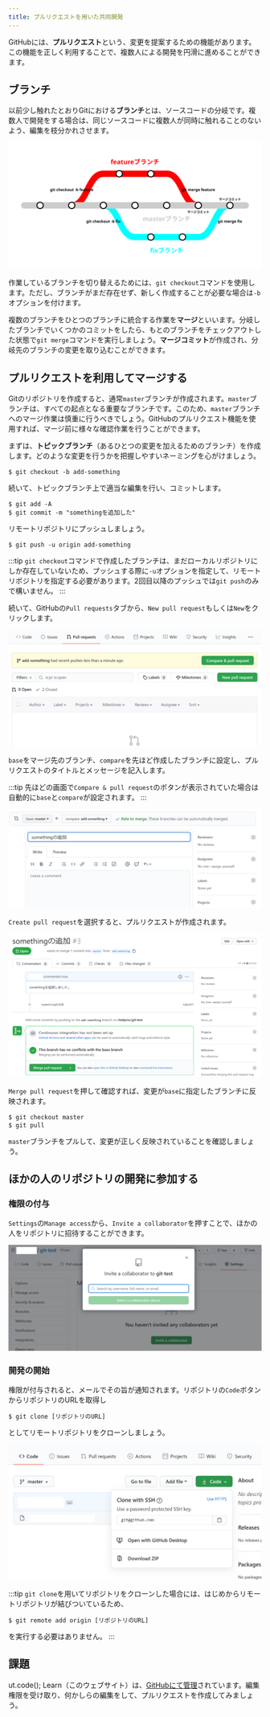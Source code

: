 ```yaml
---
title: プルリクエストを用いた共同開発
---
```


GitHubには、**プルリクエスト**という、変更を提案するための機能があります。この機能を正しく利用することで、複数人による開発を円滑に進めることができます。

## ブランチ

以前少し触れたとおりGitにおける**ブランチ**とは、ソースコードの分岐です。複数人で開発をする場合は、同じソースコードに複数人が同時に触れることのないよう、編集を枝分かれさせます。

![ブランチ](09/branch.svg)

作業しているブランチを切り替えるためには、`git checkout`コマンドを使用します。ただし、ブランチがまだ存在せず、新しく作成することが必要な場合は`-b`オプションを付けます。

複数のブランチをひとつのブランチに統合する作業を**マージ**といいます。分岐したブランチでいくつかのコミットをしたら、もとのブランチをチェックアウトした状態で`git merge`コマンドを実行しましょう。**マージコミット**が作成され、分岐先のブランチの変更を取り込むことができます。

## プルリクエストを利用してマージする

Gitのリポジトリを作成すると、通常`master`ブランチが作成されます。`master`ブランチは、すべての起点となる重要なブランチです。このため、`master`ブランチへのマージ作業は慎重に行うべきでしょう。GitHubのプルリクエスト機能を使用すれば、マージ前に様々な確認作業を行うことができます。

まずは、**トピックブランチ**（あるひとつの変更を加えるためのブランチ）を作成します。どのような変更を行うかを把握しやすいネーミングを心がけましょう。

```
$ git checkout -b add-something
```

続いて、トピックブランチ上で適当な編集を行い、コミットします。

```
$ git add -A
$ git commit -m "somethingを追加した"
```

リモートリポジトリにプッシュしましょう。

```
$ git push -u origin add-something
```

:::tip
`git checkout`コマンドで作成したブランチは、まだローカルリポジトリにしか存在していないため、プッシュする際に`-u`オプションを指定して、リモートリポジトリを指定する必要があります。2回目以降のプッシュでは`git push`のみで構いません。
:::

続いて、GitHubの`Pull requests`タブから、`New pull request`もしくは`New`をクリックします。

![プルリクエストの準備](09/new-pull-request-preparation.png)

`base`をマージ先のブランチ、`compare`を先ほど作成したブランチに設定し、プルリクエストのタイトルとメッセージを記入します。

:::tip
先ほどの画面で`Compare & pull request`のボタンが表示されていた場合は自動的に`base`と`compare`が設定されます。
:::

![プルリクエストの作成](09/new-pull-request.png)

`Create pull request`を選択すると、プルリクエストが作成されます。

![作成されたプルリクエスト](09/pull-request-created.png)

`Merge pull request`を押して確認すれば、変更が`base`に指定したブランチに反映されます。

```
$ git checkout master
$ git pull
```

`master`ブランチをプルして、変更が正しく反映されていることを確認しましょう。

## ほかの人のリポジトリの開発に参加する

### 権限の付与

`Settings`の`Manage access`から、`Invite a collaborator`を押すことで、ほかの人をリポジトリに招待することができます。

![権限の付与](09/authorize-others.png)

### 開発の開始

権限が付与されると、メールでその旨が通知されます。リポジトリの`Code`ボタンからリポジトリのURLを取得し

```
$ git clone [リポジトリのURL]
```

としてリモートリポジトリをクローンしましょう。

![リポジトリのクローン](09/clone-repository.png)

:::tip
`git clone`を用いてリポジトリをクローンした場合には、はじめからリモートリポジトリが結びついているため、

```
$ git remote add origin [リポジトリのURL]
```

を実行する必要はありません。
:::

## 課題

ut.code(); Learn（このウェブサイト）は、[GitHubにて管理](https://github.com/ut-code/utcode-learn)されています。編集権限を受け取り、何かしらの編集をして、プルリクエストを作成してみましょう。
